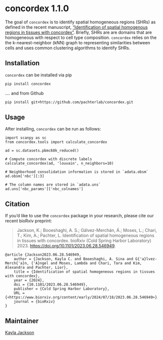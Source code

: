 # concordex 1.1.0

The goal of `concordex` is to identify spatial homogeneous regions (SHRs) as defined in the recent manuscript, [“Identification of spatial homogenous regions in tissues with concordex”](https://doi.org/10.1101/2023.06.28.546949). Briefly, SHRs are are domains that are homogeneous with respect to cell type composition. `concordex` relies on the the k-nearest-neighbor (kNN) graph to representing similarities between cells and uses common clustering algorithms to identify SHRs.

## Installation

`concordex` can be installed via pip
```bash 
pip install concordex
```
.... and from Github 
```bash
pip install git+https://github.com/pachterlab/concordex.git
```

## Usage

After installing, `concordex` can be run as follows: 
```
import scanpy as sc 
from concordex.tools import calculate_concordex

ad = sc.datasets.pbmc68k_reduced()

# Compute concordex with discrete labels
calculate_concordex(ad, 'louvain', n_neighbors=10)

# Neighborhood consolidation information is stored in `adata.obsm`
ad.obsm['nbc'][:3]

# The column names are stored in `adata.uns`
ad.uns['nbc_params']['nbc_colnames']
```

## Citation

If you’d like to use the `concordex` package in your research, please
cite our recent bioRxiv preprint:

> Jackson, K.; Booeshaghi, A. S.; Gálvez-Merchán, Á.; Moses, L.; Chari,
> T.; Kim, A.; Pachter, L. Identification of spatial homogeneous regions in tissues 
> with concordex. bioRxiv (Cold Spring Harbor Laboratory) 2023. 
> <https://doi.org/10.1101/2023.06.28.546949>.

    @article {Jackson2023.06.28.546949, 
        author = {Jackson, Kayla C. and Booeshaghi, A. Sina and G{'a}lvez-Merch{'a}n, {'A}ngel and Moses, Lambda and Chari, Tara and Kim, Alexandra and Pachter, Lior}, 
        title = {Identification of spatial homogeneous regions in tissues with concordex}, 
        year = {2024}, 
        doi = {10.1101/2023.06.28.546949}, 
        publisher = {Cold Spring Harbor Laboratory}, 
        URL = {<https://www.biorxiv.org/content/early/2024/07/18/2023.06.28.546949>},
        journal = {bioRxiv} 
    }

## Maintainer

[Kayla Jackson](https://github.com/kayla-jackson)
